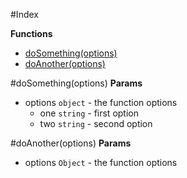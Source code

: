 #Index

**Functions**

* [doSomething(options)](#doSomething)
* [doAnother(options)](#doAnother)
 
<a name="doSomething"></a>
#doSomething(options)
**Params**

- options `object` - the function options  
  - one `string` - first option  
  - two `string` - second option  

<a name="doAnother"></a>
#doAnother(options)
**Params**

- options `Object` - the function options  

